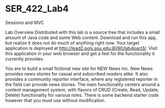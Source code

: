 SER_422_Lab4
============


Sessions and MVC


Lab Overview
Distributed with this lab is a source tree that includes a small amount of Java code and some Web content. Download and run this app, but realize it does not do much of anything right now. Your target application is deployed at http://lead2.poly.asu.edu:8090/lab4part3/. Visit this application in your web browser and get a feel for the functionality it currently provides.

You are to build a small fictional new site for NEW News Inc. New News provides news stories for casual and subscribed readers alike. It also provides a community reporter interface, where any registered reporter in the field can provide news stories. The main functionality centers around a content management system, with flavors of CRUD (Create, Read, Update, Delete) functionality for various roles. There is some backend starter code however that you must use without modification. 
